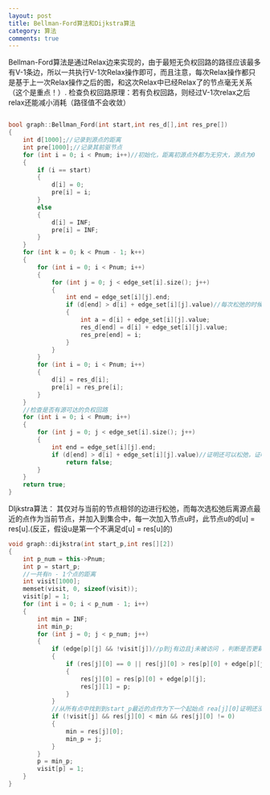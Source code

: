 ```yaml
---
layout: post
title: Bellman-Ford算法和Dijkstra算法
category: 算法
comments: true
---
```

Bellman-Ford算法是通过Relax边来实现的，由于最短无负权回路的路径应该最多有V-1条边，所以一共执行V-1次Relax操作即可，而且注意，每次Relax操作都只是基于上一次Relax操作之后的图，和这次Relax中已经Relax了的节点毫无关系（这个是重点！）.
检查负权回路原理：若有负权回路，则经过V-1次relax之后relax还能减小消耗（路径值不会收敛）

```c++

bool graph::Bellman_Ford(int start,int res_d[],int res_pre[])
{
	int d[1000];//记录到源点的距离
	int pre[1000];//记录其前驱节点
	for (int i = 0; i < Pnum; i++)//初始化，距离初源点外都为无穷大，源点为0
	{
		if (i == start)
		{
			d[i] = 0;
			pre[i] = i;
		}
		else
		{
			d[i] = INF;
			pre[i] = INF;
		}
	}
	for (int k = 0; k < Pnum - 1; k++)
	{
		for (int i = 0; i < Pnum; i++)
		{
			for (int j = 0; j < edge_set[i].size(); j++)
			{
				int end = edge_set[i][j].end;
				if (d[end] > d[i] + edge_set[i][j].value)//每次松弛的时候仅在上一次的图上进行
				{
					int a = d[i] + edge_set[i][j].value;
					res_d[end] = d[i] + edge_set[i][j].value;
					res_pre[end] = i;
				}
			}
		}
		for (int i = 0; i < Pnum; i++)
		{
			d[i] = res_d[i];
			pre[i] = res_pre[i];
		}
	}
	//检查是否有源可达的负权回路
	for (int i = 0; i < Pnum; i++)
	{
		for (int j = 0; j < edge_set[i].size(); j++)
		{
			int end = edge_set[i][j].end;
			if (d[end] > d[i] + edge_set[i][j].value)//证明还可以松弛，证明最短路径无法收敛，有负权回路
				return false;
		}
	}
	return true;
}
```

DIjkstra算法：
其仅对与当前的节点相邻的边进行松弛，而每次选松弛后离源点最近的点作为当前节点，并加入到集合中，每一次加入节点u时，此节点u的d[u] = res[u].(反正，假设u是第一个不满足d[u] = res[u]的)

```c++
void graph::dijkstra(int start_p,int res[][2])
{
	int p_num = this->Pnum;
	int p = start_p;
	//一共有n - 1个点的距离 
	int visit[1000];
	memset(visit, 0, sizeof(visit));
	visit[p] = 1;
	for (int i = 0; i < p_num - 1; i++)
	{
		int min = INF;
		int min_p;
		for (int j = 0; j < p_num; j++)
		{
			if (edge[p][j] && !visit[j])//p到j有边且j未被访问 ，判断是否更新点j的路径 
			{
				if (res[j][0] == 0 || res[j][0] > res[p][0] + edge[p][j])
				{
					res[j][0] = res[p][0] + edge[p][j];
					res[j][1] = p;
				}
			}
			//从所有点中找到到start_p最近的点作为下一个起始点 rea[j][0]证明还没能访问 
			if (!visit[j] && res[j][0] < min && res[j][0] != 0)
			{
				min = res[j][0];
				min_p = j;
			}
		}
		p = min_p;
		visit[p] = 1;
	}
}
```



